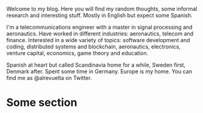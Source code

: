Welcome to my blog. Here you will find my random thoughts, some informal research and interesting stuff. Mostly in English but expect some Spanish.

I'm a telecommunications engineer with a master in signal processing and aeronautics. Have worked in different industries: aeronautics, telecom and finance. Interested in a wide variety of topics: software development and coding, distributed systems and blockchain, aeronautics, electronics, venture capital, economics, game theory and education.

Spanish at heart but called Scandinavia home for a while, Sweden first, Denmark after. Spent some time in Germany. Europe is my home. You can find me as @alrevuelta on Twitter.

# Some section
